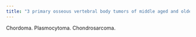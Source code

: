 ```yaml
---
title: "3 primary osseous vertebral body tumors of middle aged and older adults."
---
```

Chordoma. Plasmocytoma. Chondrosarcoma.

